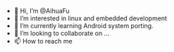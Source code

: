 - 👋 Hi, I’m @AihuaFu
- 👀 I’m interested in linux and embedded development
- 🌱 I’m currently learning Android system porting.
- 💞️ I’m looking to collaborate on ...
- 📫 How to reach me

<!---
AihuaFu/AihuaFu is a ✨ special ✨ repository because its `README.md` (this file) appears on your GitHub profile.
You can click the Preview link to take a look at your changes.
--->
